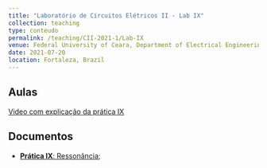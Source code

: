 ```yaml
---
title: "Laboratório de Circuitos Elétricos II - Lab IX"
collection: teaching
type: conteudo
permalink: /teaching/CII-2021-1/Lab-IX
venue: Federal University of Ceara, Department of Electrical Engineering
date: 2021-07-20
location: Fortaleza, Brazil
---
```


## Aulas
[Video com explicação da prática IX](https://drive.google.com/file/d/17griyGXpCk3Cynd0qKtN73r8k0io6L6N/view?usp=sharing)

## Documentos
- [**Prática IX**: Ressonância](https://github.com/lucassm/lucassm.github.io/raw/master/files/CII-2021-1/Lab-IX-Ressonancia-2021.pdf);
